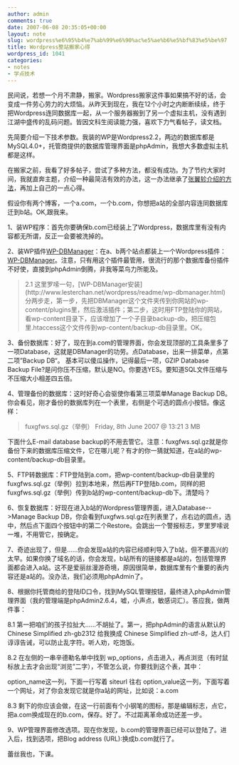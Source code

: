 ```yaml
---
author: admin
comments: true
date: 2007-06-08 20:35:05+00:00
layout: note
slug: wordpress%e6%95%b4%e7%ab%99%e6%90%ac%e5%ae%b6%e5%bf%83%e5%be%97
title: Wordpress整站搬家心得
wordpress_id: 1041
categories:
- notes
- 学点技术
---
```


民间说，若想一个月不肃静，搬家。Wordpress搬家这件事如果搞不好的话，会变成一件劳心劳力的大烦恼。从昨天到现在，我在12个小时之内断断续续，终于把Wordpress连同数据库一起，从一个服务器搬到了另一个虚拟主机，没有遇到江湖中盛传的乱码问题。皆因文科生阅读能力强，喜欢下力气看帖子，读文档。

先简要介绍一下技术参数。我装的WP是Wordpress2.2，两边的数据库都是MySQL4.0+，托管商提供的数据库管理界面是phpAdmin，我想大多数虚拟主机都是这样。

在搬家之前，我看了好多帖子，尝试了多种方法，都没有成功。为了节约大家时间，我就直奔主题，介绍一种最简洁有效的办法，这一办法继承了[张翼轸介绍的方法](http://blog.earlzhang.com/others/140/)，再加上自己的一点心得。

假设你有两个博客，一个a.com，一个b.com，你想把a站的全部内容连同数据库迁到b站。OK,跟我来。

1、装WP程序：首先你要确保b.com已经装上了Wordpress，数据库里有没有内容都无所谓，反正一会要被洗掉的。

2、装WP插件[WP-DBManager](http://www.lesterchan.net/wordpress/readme/wp-dbmanager.html)：在a、b两个站点都装上一个Wordpress插件：[WP-DBManager](http://www.lesterchan.net/wordpress/readme/wp-dbmanager.html)。注意，只有用这个插件最管用，很流行的那个数据库备份插件不好使，直接到phpAdmin倒腾，非我等菜鸟力所能及。





<blockquote>2.1 这里罗嗦一句，[WP-DBManager安装](http://www.lesterchan.net/wordpress/readme/wp-dbmanager.html)分两步走，第一步，先把DBManager这个文件夹传到你网站的wp-content/plugins里，然后激活插件；第二步，这时用FTP登陆你的网站，看wp-content目录下，应该增加了一个子目录backup-db，把压缩包里.htaccess这个文件传到wp-content/backup-db目录里。OK。</blockquote>





3、备份数据库：好了，现在到a.com的管理界面，你会发现顶部的工具条里多了一项Database，这就是DBManager的功劳。点Database，出来一排菜单，点第二项”Backup DB“。 基本可以傻瓜操作，记得最后一项，GZIP Database Backup File?是问你压不压缩，默认是NO。你要选YES。要知道SQL文件压缩与不压缩大小相差四五倍。

4、管理备份的数据库：这时好奇心会驱使你看第三项菜单Manage Backup DB。你会看见，刚才备份的数据库列在一个表里，右侧是个可选的圆点小按钮。像这样：





<blockquote>fuxgfws.sql.gz（举例）   Friday, 8th June 2007 @ 13:21	  3 MB</blockquote>





下面什么E-mail database backup的不用去管它。注意：fuxgfws.sql.gz就是你备份下来的数据库压缩文件，它在哪儿呢？有才的你一猜就知道，在a站的wp-content/backup-db目录里。

5、FTP转数据库：FTP登陆到a.com，把wp-content/backup-db目录里的fuxgfws.sql.gz（举例）拉到本地来，然后再FTP登陆b.com，同样的把fuxgfws.sql.gz（举例）传到b站的wp-content/backup-db下。清楚吗？

6、恢复数据库：好现在进入b站的Wordpress管理界面，进入Database-->Manage Backup DB，你会看到fuxgfws.sql.gz在列表里了，点右边的圆点，选中，然后点下面四个按钮中的第二个Restore。会跳出一个警报标志，罗里罗嗦说一堆，不用管它，按确定。

7、奇迹出现了，但是……你会发现a站的内容已经顺利导入了b站，但不要高兴的太早。如果你换了域名的话，你会发现，b站所有的链接都是a站的，包括管理界面都会进入a站。这不是爱丽丝漫游奇境，原因很简单，数据库里有个重要的表内容还是a站的。没办法，我们必须用phpAdmin了。

8、根据你托管商给的登陆ID口令，找到MySQL管理按钮，最终进入phpAdmin管理界面（我的管理端是phpAdmin2.6.4，嘘，小声点，敏感词汇）。答应我，做两件事：

8.1 第一把咱们的孩子拉扯大……不胡扯了。第一，把phpAdmin的语言从默认的Chinese Simplified zh-gb2312 给我换成 Chinese Simplified zh-utf-8，达人们谆谆告诫，可以防止乱字符。听人劝，吃饱饭。

8.2 在左侧的一串辛德勒名单中找到 wp_options，点击进入，再点浏览（有时鼠标放上去才会出现“浏览”二字），不管怎么说，你要找到这个表，其中：

option_name这一列，下面一行写着	siteurl
往右 option_value这一列，下面写着一个网址，对了你会发现它就是你a站的网址，比如说：a.com

8.3 剩下的你应该会做，在这一行前面有个小钢笔的图标，那是编辑标志，点它，把a.com换成现在的b.com，保存。好了。不过距离革命成功还差一步。

9、WP管理界面修改选项。现在你发现，b.com的管理界面已经可以登陆了。进入后，找到选项，把Blog address (URL):换成b.com就行了。

蕾丝我也，下课。
